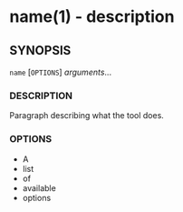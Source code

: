 # name(1) - description

## SYNOPSIS

`name` \[`OPTIONS`\] *arguments*...

### DESCRIPTION

Paragraph describing what the tool does.

### OPTIONS

* A
* list
* of
* available
* options
